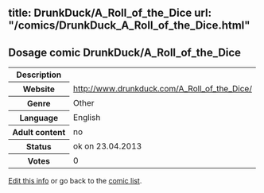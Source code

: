 title: DrunkDuck/A_Roll_of_the_Dice
url: "/comics/DrunkDuck_A_Roll_of_the_Dice.html"
---
Dosage comic DrunkDuck/A_Roll_of_the_Dice
-----------------------------------------

<table class="comicinfo">
<tr>
<th>Description</th><td></td>
</tr>
<tr>
<th>Website</th><td><a href="http://www.drunkduck.com/A_Roll_of_the_Dice/">http://www.drunkduck.com/A_Roll_of_the_Dice/</a></td>
</tr>
<tr>
<th>Genre</th><td>Other</td>
</tr>
<tr>
<th>Language</th><td>English</td>
</tr>
<tr>
<th>Adult content</th><td>no</td>
</tr>
<tr>
<th>Status</th><td>ok on 23.04.2013</td>
</tr>
<tr>
<th>Votes</th><td>0</div></td>
</tr>
</table>

[Edit this info](/comics/DrunkDuck_A_Roll_of_the_Dice_edit.html) or go back to the [comic list](../comic-index.html).
